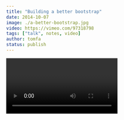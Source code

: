 ```yaml
---
title: "Building a better bootstrap"
date: 2014-10-07
image: ./a-better-bootstrap.jpg
video: https://vimeo.com/97318798
tags: ["talk", notes, video]
author: tomfa
status: publish
---
```


<Video url="https://vimeo.com/97318798" />

_These are my notes from [Build a Better Bootstrap, by Tim G. Thomas](https://vimeo.com/97318798). It's a good talk. Just not good notes._

### Overflow: hidden;

_(Or clear:both?)_ Can help with those fesky times where an outer container doesn't wraps around the inner elements.

### box-sizing: border-box;

What this does, is include padding and border in the width of an element. Tim G. Thomas sayss he usually does this for all elements

*   Get stats for your css at [cssstats.com](http://www.cssstats.com/#/)
*   Check out video podcasts at [atozcss.com](http://atozcss.com)
*   Write and see your compiled sass at [sassmeister.com](http://sassmeister.com)
*   Read about sass-functions at [thesassway](http://thesassway.com/intermediate/if-for-each-while)
